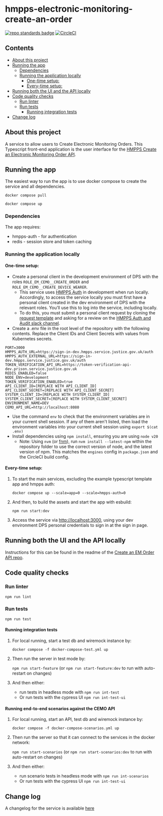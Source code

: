 # hmpps-electronic-monitoring-create-an-order <!-- omit in toc -->
[![repo standards badge](https://img.shields.io/badge/endpoint.svg?&style=flat&logo=github&url=https%3A%2F%2Foperations-engineering-reports.cloud-platform.service.justice.gov.uk%2Fapi%2Fv1%2Fcompliant_public_repositories%2Fhmpps-electronic-monitoring-create-an-order)](https://operations-engineering-reports.cloud-platform.service.justice.gov.uk/public-github-repositories.html#hmpps-electronic-monitoring-create-an-order "Link to report")
[![CircleCI](https://circleci.com/gh/ministryofjustice/hmpps-electronic-monitoring-create-an-order/tree/main.svg?style=svg)](https://circleci.com/gh/ministryofjustice/hmpps-electronic-monitoring-create-an-order)

## Contents <!-- omit in toc -->
- [About this project](#about-this-project)
- [Running the app](#running-the-app)
  - [Dependencies](#dependencies)
  - [Running the application locally](#running-the-application-locally)
    - [One-time setup:](#one-time-setup)
    - [Every-time setup:](#every-time-setup)
- [Running both the UI and the API locally](#running-both-the-ui-and-the-api-locally)
- [Code quality checks](#code-quality-checks)
  - [Run linter](#run-linter)
  - [Run tests](#run-tests)
    - [Running integration tests](#running-integration-tests)
- [Change log](#change-log)


## About this project
A service to allow users to Create Electronic Monitoring Orders. This Typescript front-end application is the user interface for the [HMPPS Create an Electronic Monitoring Order API](https://github.com/ministryofjustice/hmpps-electronic-monitoring-create-an-order-api).

## Running the app
The easiest way to run the app is to use docker compose to create the service and all dependencies.

`docker compose pull`

`docker compose up`

### Dependencies
The app requires:
* hmpps-auth - for authentication
* redis - session store and token caching

### Running the application locally

#### One-time setup:
- Create a personal client in the development environment of DPS with the roles `ROLE_EM_CEMO__CREATE_ORDER` and `ROLE_EM_CEMO__CREATE_DEVICE_WEARER`.
    - This service uses [HMPPS Auth](https://github.com/ministryofjustice/hmpps-auth) in development when run locally. Accordingly, to access the service locally you must first have a personal client created in the dev environment of DPS with the relevant roles. You’ll use this to log into the service, including locally.
    - To do this, you must submit a personal client request by cloning the [request template](https://dsdmoj.atlassian.net/browse/HAAR-664) and asking for a review on the [HMPPS Auth and Audit slack channel](https://moj.enterprise.slack.com/archives/C02S71KUBED).
- Create a .env file in the root level of the repository with the following contents. Replace the Client IDs and Client Secrets with values from Kubernetes secrets.

```
PORT=3000
HMPPS_AUTH_URL=https://sign-in-dev.hmpps.service.justice.gov.uk/auth
HMPPS_AUTH_EXTERNAL_URL=https://sign-in-dev.hmpps.service.justice.gov.uk/auth
TOKEN_VERIFICATION_API_URL=https://token-verification-api-dev.prison.service.justice.gov.uk
REDIS_ENABLED=false
NODE_ENV=development
TOKEN_VERIFICATION_ENABLED=true
API_CLIENT_ID=[REPLACE WITH API_CLIENT_ID]
API_CLIENT_SECRET=[REPLACE WITH API_CLIENT_SECRET]
SYSTEM_CLIENT_ID=[REPLACE WITH SYSTEM_CLIENT_ID]
SYSTEM_CLIENT_SECRET=[REPLACE WITH SYSTEM_CLIENT_SECRET]
ENVIRONMENT_NAME=DEV
CEMO_API_URL=http://localhost:8080
```
- Use the command `env` to check that the environment variables are in your current shell session. If any of them aren't listed, then load the environment variables into your current shell session using `export $(cat .env)`
- Install dependencies using `npm install`, ensuring you are using `node v20`
  - Note: Using `nvm` (or [fnm](https://github.com/Schniz/fnm)), run `nvm install --latest-npm` within the repository folder to use the correct version of node, and the latest version of npm. This matches the `engines` config in `package.json` and the CircleCI build config.

#### Every-time setup:

1. To start the main services, excluding the example typescript template app and hmpps auth:

    `docker compose up --scale=app=0 --scale=hmpps-auth=0`

2.  And then, to build the assets and start the app with esbuild:

    `npm run start:dev`

3.  Access the service via [http://localhost:3000](http://localhost:3000), using your dev environment DPS personal credentials to sign in at the sign in page.

## Running both the UI and the API locally
Instructions for this can be found in the readme of the [Create an EM Order API repo](https://github.com/ministryofjustice/hmpps-electronic-monitoring-create-an-order-api).

## Code quality checks

### Run linter

`npm run lint`

### Run tests

`npm run test`

#### Running integration tests

1. For local running, start a test db and wiremock instance by:

    `docker compose -f docker-compose-test.yml up`

2. Then run the server in test mode by:

    `npm run start-feature` (or `npm run start-feature:dev` to run with auto-restart on changes)

3. And then either:
   - run tests in headless mode with `npm run int-test`
   - Or run tests with the cypress UI `npm run int-test-ui`

#### Running end-to-end scenarios against the CEMO API

1. For local running, start an API, test db and wiremock instance by:

    `docker compose -f docker-compose-scenarios.yml up`

2. Then run the server so that it can connect to the services in the docker network:

    `npm run start-scenarios` (or `npm run start-scenarios:dev` to run with auto-restart on changes)

3. And then either:
   - run scenario tests in headless mode with `npm run int-scenarios`
   - Or run tests with the cypress UI `npm run int-test-ui`

## Change log

A changelog for the service is available [here](./CHANGELOG.md)
